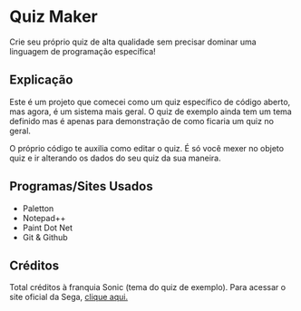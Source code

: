 <h1>Quiz Maker</h1>
<p>Crie seu próprio quiz de alta qualidade sem precisar dominar uma linguagem de programação específica!</p>
<h2>Explicação</h2>
<p>Este é um projeto que comecei como um quiz específico de código aberto, mas agora, é um sistema mais geral. O quiz de exemplo ainda tem um tema definido mas é apenas para demonstração de como ficaria um quiz no geral.</p>
<p>O próprio código te auxilia como editar o quiz. É só você mexer no objeto quiz e ir alterando os dados do seu quiz da sua maneira.</p>
<h2>Programas/Sites Usados</h2>
<ul>
	<li>Paletton</li>
	<li>Notepad++</li>
	<li>Paint Dot Net</li>
	<li>Git & Github</li>
</ul>
<h2>Créditos</h2>
<p>Total créditos à franquia Sonic (tema do quiz de exemplo). Para acessar o site oficial da Sega, <a href="https://www.sega.com" rel="external" target="_blank">clique aqui.</a></p>